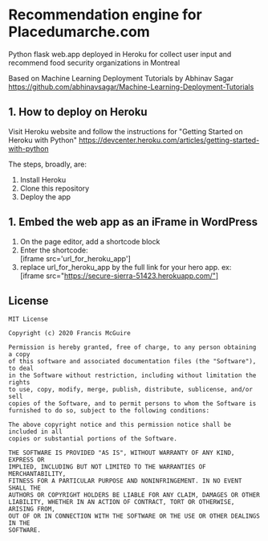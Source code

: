 # Recommendation engine for Placedumarche.com
Python flask web.app deployed in Heroku for collect user input and recommend food security organizations in Montreal


Based on Machine Learning Deployment Tutorials by Abhinav Sagar
https://github.com/abhinavsagar/Machine-Learning-Deployment-Tutorials


## 1. How to deploy on Heroku
Visit Heroku website and follow the instructions for "Getting Started on Heroku with Python"
https://devcenter.heroku.com/articles/getting-started-with-python

The steps, broadly, are:  
1. Install Heroku  
2. Clone this repository  
3. Deploy the app  

## 1. Embed the web app as an iFrame in WordPress
1. On the page editor, add a shortcode block  
2. Enter the shortcode:  
[iframe src='url_for_heroku_app']  
3. replace url_for_heroku_app by the full link for your hero app. ex:  
[iframe src="https://secure-sierra-51423.herokuapp.com/"]

## License

```
MIT License

Copyright (c) 2020 Francis McGuire

Permission is hereby granted, free of charge, to any person obtaining a copy
of this software and associated documentation files (the "Software"), to deal
in the Software without restriction, including without limitation the rights
to use, copy, modify, merge, publish, distribute, sublicense, and/or sell
copies of the Software, and to permit persons to whom the Software is
furnished to do so, subject to the following conditions:

The above copyright notice and this permission notice shall be included in all
copies or substantial portions of the Software.

THE SOFTWARE IS PROVIDED "AS IS", WITHOUT WARRANTY OF ANY KIND, EXPRESS OR
IMPLIED, INCLUDING BUT NOT LIMITED TO THE WARRANTIES OF MERCHANTABILITY,
FITNESS FOR A PARTICULAR PURPOSE AND NONINFRINGEMENT. IN NO EVENT SHALL THE
AUTHORS OR COPYRIGHT HOLDERS BE LIABLE FOR ANY CLAIM, DAMAGES OR OTHER
LIABILITY, WHETHER IN AN ACTION OF CONTRACT, TORT OR OTHERWISE, ARISING FROM,
OUT OF OR IN CONNECTION WITH THE SOFTWARE OR THE USE OR OTHER DEALINGS IN THE
SOFTWARE.
```
